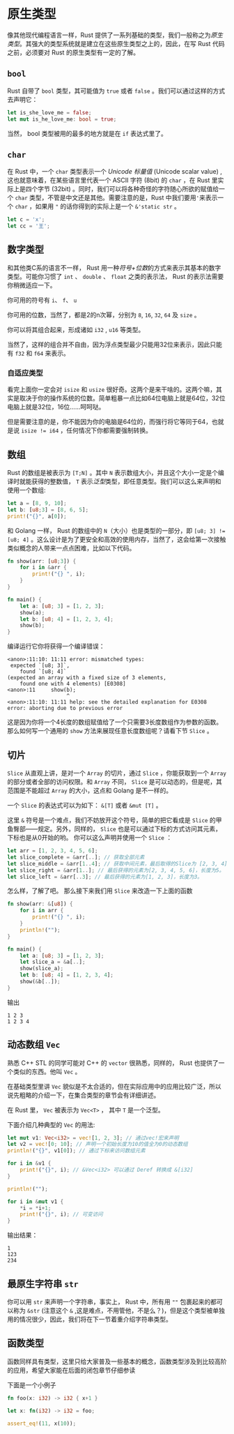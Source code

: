 # 原生类型

像其他现代编程语言一样，Rust 提供了一系列基础的类型，我们一般称之为*原生类型*。其强大的类型系统就是建立在这些原生类型之上的，因此，在写 Rust 代码之前，必须要对 Rust 的原生类型有一定的了解。

## `bool`

Rust 自带了 `bool` 类型，其可能值为 `true` 或者 `false` 。我们可以通过这样的方式去声明它：

```rust
let is_she_love_me = false;
let mut is_he_love_me: bool = true;
```

当然， bool 类型被用的最多的地方就是在 `if` 表达式里了。

## `char`

在 Rust 中，一个 `char` 类型表示一个 *Unicode 标量值* (Unicode scalar value) ,这也就意味着，在某些语言里代表一个 ASCII 字符 (8bit) 的 `char` ，在 Rust 里实际上是四个字节 (32bit) 。同时，我们可以将各种奇怪的字符随心所欲的赋值给一个 `char` 类型，不管是中文还是其他。需要注意的是，Rust 中我们要用`'`来表示一个 `char` ，如果用 `"` 的话你得到的实际上是一个 `&'static str` 。

```rust
let c = 'x';
let cc = '王';
```

## 数字类型

和其他类C系的语言不一样， Rust 用一种*符号+位数*的方式来表示其基本的数字类型。可能你习惯了 `int` 、 `double` 、 `float` 之类的表示法， Rust 的表示法需要你稍微适应一下。

你可用的符号有 `i`、 `f`、 `u`

你可用的位数，当然了，都是2的n次幂，分别为 `8`,  `16`,  `32`, `64` 及 `size` 。

你可以将其组合起来，形成诸如 `i32` , `u16` 等类型。

当然了，这样的组合并不自由，因为浮点类型最少只能用32位来表示，因此只能有 `f32` 和 `f64` 来表示。

### 自适应类型

看完上面你一定会对 `isize` 和 `usize` 很好奇。这两个是来干啥的。这两个嘛，其实是取决于你的操作系统的位数。简单粗暴一点比如64位电脑上就是64位，32位电脑上就是32位，16位……呵呵哒。

但是需要注意的是，你不能因为你的电脑是64位的，而强行将它等同于64，也就是说 `isize != i64` ，任何情况下你都需要强制转换。

## 数组

Rust 的数组是被表示为 `[T;N]` 。其中 `N` 表示数组大小，并且这个大小一定是个编译时就能获得的整数值， `T` 表示*泛型*类型，即任意类型。我们可以这么来声明和使用一个数组:

```rust
let a = [8, 9, 10];
let b: [u8;3] = [8, 6, 5];
print!("{}", a[0]);
```

和 Golang 一样， Rust 的数组中的 `N`（大小）也是类型的一部分，即 `[u8; 3] != [u8; 4]` 。这么设计是为了更安全和高效的使用内存，当然了，这会给第一次接触类似概念的人带来一点点困难，比如以下代码。

```rust
fn show(arr: [u8;3]) {
    for i in &arr {
        print!("{} ", i);
    }
}

fn main() {
    let a: [u8; 3] = [1, 2, 3];
    show(a);
    let b: [u8; 4] = [1, 2, 3, 4];
    show(b);
}
```

编译运行它你将获得一个编译错误：

```plain
<anon>:11:10: 11:11 error: mismatched types:
 expected `[u8; 3]`,
    found `[u8; 4]`
(expected an array with a fixed size of 3 elements,
    found one with 4 elements) [E0308]
<anon>:11     show(b);
                   ^
<anon>:11:10: 11:11 help: see the detailed explanation for E0308
error: aborting due to previous error
```

这是因为你将一个4长度的数组赋值给了一个只需要3长度数组作为参数的函数。那么如何写一个通用的 `show` 方法来展现任意长度数组呢？请看下节 `Slice` 。

## 切片

`Slice` 从直观上讲，是对一个 `Array` 的切片，通过 `Slice` ，你能获取到一个 `Array` 的部分或者全部的访问权限。和 `Array` 不同， `Slice` 是可以动态的，但是呢，其范围是不能超过 `Array` 的大小，这点和 Golang 是不一样的。

一个 `Slice` 的表达式可以为如下： `&[T]` 或者 `&mut [T]` 。

这里 `&` 符号是一个难点，我们不妨放开这个符号，简单的把它看成是 `Slice` 的甲鱼臀部——规定。另外，同样的， `Slice` 也是可以通过下标的方式访问其元素，下标也是从0开始的哟。
你可以这么声明并使用一个 `Slice` ：

```rust
let arr = [1, 2, 3, 4, 5, 6];
let slice_complete = &arr[..]; // 获取全部元素
let slice_middle = &arr[1..4]; // 获取中间元素，最后取得的Slice为 [2, 3, 4] 。切片遵循左闭右开原则。
let slice_right = &arr[1..]; // 最后获得的元素为[2, 3, 4, 5, 6]，长度为5。
let slice_left = &arr[..3]; // 最后获得的元素为[1, 2, 3]，长度为3。
```

怎么样，了解了吧。
那么接下来我们用 `Slice` 来改造一下上面的函数

```rust
fn show(arr: &[u8]) {
    for i in arr {
        print!("{} ", i);
    }
    println!("");
}

fn main() {
    let a: [u8; 3] = [1, 2, 3];
    let slice_a = &a[..];
    show(slice_a);
    let b: [u8; 4] = [1, 2, 3, 4];
    show(&b[..]);
}
```

输出

```plain
1 2 3
1 2 3 4
```

## 动态数组 `Vec`

熟悉 C++ STL 的同学可能对 C++ 的 `vector` 很熟悉，同样的， Rust 也提供了一个类似的东西。他叫 `Vec` 。

在基础类型里讲 `Vec` 貌似是不太合适的，但在实际应用中的应用比较广泛，所以说先粗略的介绍一下，在集合类型的章节会有详细讲述。

在 Rust 里， `Vec` 被表示为 `Vec<T>` ， 其中 `T` 是一个泛型。

下面介绍几种典型的 `Vec` 的用法:

```rust
let mut v1: Vec<i32> = vec![1, 2, 3]; // 通过vec!宏来声明
let v2 = vec![0; 10]; // 声明一个初始长度为10的值全为0的动态数组
println!("{}", v1[0]); // 通过下标来访问数组元素

for i in &v1 {
    print!("{}", i); // &Vec<i32> 可以通过 Deref 转换成 &[i32]
}

println!("");

for i in &mut v1 {
    *i = *i+1;
    print!("{}", i); // 可变访问
}

```

输出结果：

```plain
1
123
234
```

## 最原生字符串 `str`

你可以用 `str` 来声明一个字符串，事实上， Rust 中，所有用 `""` 包裹起来的都可以称为 `&str` (注意这个 `&` ,这是难点，不用管他，不是么？)，但是这个类型被单独用的情况很少，因此，我们将在下一节着重介绍字符串类型。

## 函数类型

函数同样具有类型，这里只给大家普及一些基本的概念，函数类型涉及到比较高阶的应用，希望大家能在后面的闭包章节仔细参读

下面是一个小例子

```rust
fn foo(x: i32) -> i32 { x+1 }

let x: fn(i32) -> i32 = foo;

assert_eq!(11, x(10));
```
